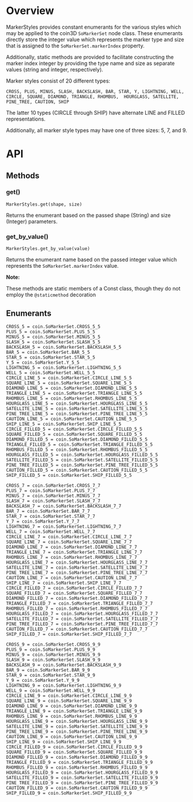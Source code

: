 # Overview

MarkerStyles provides constant enumerants for the various styles which may be applied to the coin3D `SoMarkerSet` node class.  These enumerants directly store the integer value which represents the marker type and size that is assigned to the `SoMarkerSet.markerIndex` property.

Additionally, static methods are provided to facilitate constructing the marker index integer by providing the type name and size as separate values (string and integer, respectively).

Marker styles consist of 20 different types:

    CROSS, PLUS, MINUS, SLASH, BACKSLASH, BAR, STAR, Y, LIGHTNING, WELL,
    CIRCLE, SQUARE, DIAMOND, TRIANGLE, RHOMBUS,  HOURGLASS, SATELLITE, PINE_TREE, CAUTION, SHIP

The latter 10 types (CIRCLE through SHIP) have alternate LINE and FILLED representations.

Additionally, all marker style types may have one of three sizes: 5, 7, and 9.

# API

## Methods

### get()
    MarkerStyles.get(shape, size)
Returns the enumerant based on the passed shape (String) and size (Integer) parameters.

### get_by_value()
    MarkerStyles.get_by_value(value)
Returns the enumerant name based on the passed integer value which represents the `SoMarkerSet.markerIndex` value.

**Note:**

These methods are static members of a Const class, though they do not employ the `@staticmethod` decoration

## Enumerants

    CROSS_5 = coin.SoMarkerSet.CROSS_5_5
    PLUS_5 = coin.SoMarkerSet.PLUS_5_5
    MINUS_5 = coin.SoMarkerSet.MINUS_5_5
    SLASH_5 = coin.SoMarkerSet.SLASH_5_5
    BACKSLASH_5 = coin.SoMarkerSet.BACKSLASH_5_5
    BAR_5 = coin.SoMarkerSet.BAR_5_5
    STAR_5 = coin.SoMarkerSet.STAR_5_5
    Y_5 = coin.SoMarkerSet.Y_5_5
    LIGHTNING_5 = coin.SoMarkerSet.LIGHTNING_5_5
    WELL_5 = coin.SoMarkerSet.WELL_5_5
    CIRCLE_LINE_5 = coin.SoMarkerSet.CIRCLE_LINE_5_5
    SQUARE_LINE_5 = coin.SoMarkerSet.SQUARE_LINE_5_5
    DIAMOND_LINE_5 = coin.SoMarkerSet.DIAMOND_LINE_5_5
    TRIANGLE_LINE_5 = coin.SoMarkerSet.TRIANGLE_LINE_5_5
    RHOMBUS_LINE_5 = coin.SoMarkerSet.RHOMBUS_LINE_5_5
    HOURGLASS_LINE_5 = coin.SoMarkerSet.HOURGLASS_LINE_5_5
    SATELLITE_LINE_5 = coin.SoMarkerSet.SATELLITE_LINE_5_5
    PINE_TREE_LINE_5 = coin.SoMarkerSet.PINE_TREE_LINE_5_5
    CAUTION_LINE_5 = coin.SoMarkerSet.CAUTION_LINE_5_5
    SHIP_LINE_5 = coin.SoMarkerSet.SHIP_LINE_5_5
    CIRCLE_FILLED_5 = coin.SoMarkerSet.CIRCLE_FILLED_5_5
    SQUARE_FILLED_5 = coin.SoMarkerSet.SQUARE_FILLED_5_5
    DIAMOND_FILLED_5 = coin.SoMarkerSet.DIAMOND_FILLED_5_5
    TRIANGLE_FILLED_5 = coin.SoMarkerSet.TRIANGLE_FILLED_5_5
    RHOMBUS_FILLED_5 = coin.SoMarkerSet.RHOMBUS_FILLED_5_5
    HOURGLASS_FILLED_5 = coin.SoMarkerSet.HOURGLASS_FILLED_5_5
    SATELLITE_FILLED_5 = coin.SoMarkerSet.SATELLITE_FILLED_5_5
    PINE_TREE_FILLED_5 = coin.SoMarkerSet.PINE_TREE_FILLED_5_5
    CAUTION_FILLED_5 = coin.SoMarkerSet.CAUTION_FILLED_5_5
    SHIP_FILLED_5 = coin.SoMarkerSet.SHIP_FILLED_5_5

    CROSS_7 = coin.SoMarkerSet.CROSS_7_7
    PLUS_7 = coin.SoMarkerSet.PLUS_7_7
    MINUS_7 = coin.SoMarkerSet.MINUS_7_7
    SLASH_7 = coin.SoMarkerSet.SLASH_7_7
    BACKSLASH_7 = coin.SoMarkerSet.BACKSLASH_7_7
    BAR_7 = coin.SoMarkerSet.BAR_7_7
    STAR_7 = coin.SoMarkerSet.STAR_7_7
    Y_7 = coin.SoMarkerSet.Y_7_7
    LIGHTNING_7 = coin.SoMarkerSet.LIGHTNING_7_7
    WELL_7 = coin.SoMarkerSet.WELL_7_7
    CIRCLE_LINE_7 = coin.SoMarkerSet.CIRCLE_LINE_7_7
    SQUARE_LINE_7 = coin.SoMarkerSet.SQUARE_LINE_7_7
    DIAMOND_LINE_7 = coin.SoMarkerSet.DIAMOND_LINE_7_7
    TRIANGLE_LINE_7 = coin.SoMarkerSet.TRIANGLE_LINE_7_7
    RHOMBUS_LINE_7 = coin.SoMarkerSet.RHOMBUS_LINE_7_7
    HOURGLASS_LINE_7 = coin.SoMarkerSet.HOURGLASS_LINE_7_7
    SATELLITE_LINE_7 = coin.SoMarkerSet.SATELLITE_LINE_7_7
    PINE_TREE_LINE_7 = coin.SoMarkerSet.PINE_TREE_LINE_7_7
    CAUTION_LINE_7 = coin.SoMarkerSet.CAUTION_LINE_7_7
    SHIP_LINE_7 = coin.SoMarkerSet.SHIP_LINE_7_7
    CIRCLE_FILLED_7 = coin.SoMarkerSet.CIRCLE_FILLED_7_7
    SQUARE_FILLED_7 = coin.SoMarkerSet.SQUARE_FILLED_7_7
    DIAMOND_FILLED_7 = coin.SoMarkerSet.DIAMOND_FILLED_7_7
    TRIANGLE_FILLED_7 = coin.SoMarkerSet.TRIANGLE_FILLED_7_7
    RHOMBUS_FILLED_7 = coin.SoMarkerSet.RHOMBUS_FILLED_7_7
    HOURGLASS_FILLED_7 = coin.SoMarkerSet.HOURGLASS_FILLED_7_7
    SATELLITE_FILLED_7 = coin.SoMarkerSet.SATELLITE_FILLED_7_7
    PINE_TREE_FILLED_7 = coin.SoMarkerSet.PINE_TREE_FILLED_7_7
    CAUTION_FILLED_7 = coin.SoMarkerSet.CAUTION_FILLED_7_7
    SHIP_FILLED_7 = coin.SoMarkerSet.SHIP_FILLED_7_7

    CROSS_9 = coin.SoMarkerSet.CROSS_9_9
    PLUS_9 = coin.SoMarkerSet.PLUS_9_9
    MINUS_9 = coin.SoMarkerSet.MINUS_9_9
    SLASH_9 = coin.SoMarkerSet.SLASH_9_9
    BACKSLASH_9 = coin.SoMarkerSet.BACKSLASH_9_9
    BAR_9 = coin.SoMarkerSet.BAR_9_9
    STAR_9 = coin.SoMarkerSet.STAR_9_9
    Y_9 = coin.SoMarkerSet.Y_9_9
    LIGHTNING_9 = coin.SoMarkerSet.LIGHTNING_9_9
    WELL_9 = coin.SoMarkerSet.WELL_9_9
    CIRCLE_LINE_9 = coin.SoMarkerSet.CIRCLE_LINE_9_9
    SQUARE_LINE_9 = coin.SoMarkerSet.SQUARE_LINE_9_9
    DIAMOND_LINE_9 = coin.SoMarkerSet.DIAMOND_LINE_9_9
    TRIANGLE_LINE_9 = coin.SoMarkerSet.TRIANGLE_LINE_9_9
    RHOMBUS_LINE_9 = coin.SoMarkerSet.RHOMBUS_LINE_9_9
    HOURGLASS_LINE_9 = coin.SoMarkerSet.HOURGLASS_LINE_9_9
    SATELLITE_LINE_9 = coin.SoMarkerSet.SATELLITE_LINE_9_9
    PINE_TREE_LINE_9 = coin.SoMarkerSet.PINE_TREE_LINE_9_9
    CAUTION_LINE_9 = coin.SoMarkerSet.CAUTION_LINE_9_9
    SHIP_LINE_9 = coin.SoMarkerSet.SHIP_LINE_9_9
    CIRCLE_FILLED_9 = coin.SoMarkerSet.CIRCLE_FILLED_9_9
    SQUARE_FILLED_9 = coin.SoMarkerSet.SQUARE_FILLED_9_9
    DIAMOND_FILLED_9 = coin.SoMarkerSet.DIAMOND_FILLED_9_9
    TRIANGLE_FILLED_9 = coin.SoMarkerSet.TRIANGLE_FILLED_9_9
    RHOMBUS_FILLED_9 = coin.SoMarkerSet.RHOMBUS_FILLED_9_9
    HOURGLASS_FILLED_9 = coin.SoMarkerSet.HOURGLASS_FILLED_9_9
    SATELLITE_FILLED_9 = coin.SoMarkerSet.SATELLITE_FILLED_9_9
    PINE_TREE_FILLED_9 = coin.SoMarkerSet.PINE_TREE_FILLED_9_9
    CAUTION_FILLED_9 = coin.SoMarkerSet.CAUTION_FILLED_9_9
    SHIP_FILLED_9 = coin.SoMarkerSet.SHIP_FILLED_9_9
